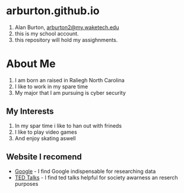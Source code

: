 # arburton.github.io
1. Alan Burton, arburton2@my.waketech.edu
2. this is my school account.
3. this repository will hold my assighnments.

# About Me 
1. I am born an raised in Raliegh North Carolina
2. I like to work in my spare time
3. My major that I am pursuing is cyber security

## My Interests
1. In my spar time i like to han out with frineds
2. I like to play video games
3. And enjoy skating aswell

## Website I recomend 
- [Google](https://www.google.com) - I find Google indispensable for researching data
- [TED Talks](https://www.ted.com) - I find ted talks helpful for society awarness an reserch purposes 
   
